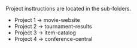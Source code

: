 Project insttructions are located in the sub-folders.

* Project 1 -> movie-website
* Project 2 -> tournament-results
* Project 3 -> item-catalog
* Project 4 -> conference-central
